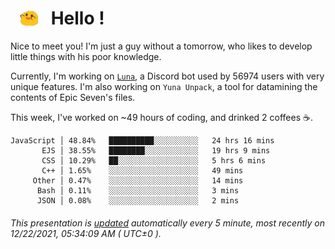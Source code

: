 <h1>   <img src="./spoink.gif" style="vertical-align:middle;" width="30px">   Hello ! </h1>

Nice to meet you! I'm just a guy without a tomorrow, who likes to develop little things with his poor knowledge.

Currently, I'm working on <a href='https://github.com/Asgarrrr/Luna'>`Luna`</a>, a Discord bot used by 56974 users with very unique features. I'm also working on `Yuna Unpack`, a tool for datamining the contents of Epic Seven's files.

This week, I've worked on ~49 hours of coding, and drinked 2 coffees ☕.

```
JavaScript │ 48.84%   ██████████░░░░░░░░░░   24 hrs 16 mins
       EJS │ 38.55%   ████████░░░░░░░░░░░░   19 hrs 9 mins
       CSS │ 10.29%   ██░░░░░░░░░░░░░░░░░░   5 hrs 6 mins
       C++ │ 1.65%    ░░░░░░░░░░░░░░░░░░░░   49 mins
     Other │ 0.47%    ░░░░░░░░░░░░░░░░░░░░   14 mins
      Bash │ 0.11%    ░░░░░░░░░░░░░░░░░░░░   3 mins
      JSON │ 0.08%    ░░░░░░░░░░░░░░░░░░░░   2 mins
```

###### This presentation is [updated](https://github.com/Asgarrrr) automatically every 5 minute, most recently on 12/22/2021, 05:34:09 AM ( UTC±0 ).